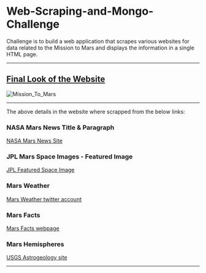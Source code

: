 # Web-Scraping-and-Mongo-Challenge
Challenge is to build a web application that scrapes various websites for data related to the Mission to Mars and displays the information in a single HTML page. 

<hr>

## <ins> Final Look of the Website </ins>

![Mission_To_Mars](Mission_To_Mars.png)

<hr>

The above details in the website where scrapped from the below links:

### NASA Mars News Title & Paragraph
[NASA Mars News Site](https://mars.nasa.gov/news/)
### JPL Mars Space Images - Featured Image
[JPL Featured Space Image](https://www.jpl.nasa.gov/spaceimages/?search=&category=Mars)
  
### Mars Weather
[Mars Weather twitter account](https://twitter.com/marswxreport?lang=en) 
### Mars Facts
[Mars Facts webpage](https://space-facts.com/mars/)
### Mars Hemispheres
[USGS Astrogeology site](https://astrogeology.usgs.gov/search/results?q=hemisphere+enhanced&k1=target&v1=Mars)

<hr>
